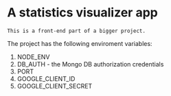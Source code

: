 # A statistics visualizer app

```This is a front-end part of a bigger project.```

The project has the following enviroment variables:
1. NODE_ENV
2. DB_AUTH - the Mongo DB authorization credentials
3. PORT
4. GOOGLE_CLIENT_ID
5. GOOGLE_CLIENT_SECRET
